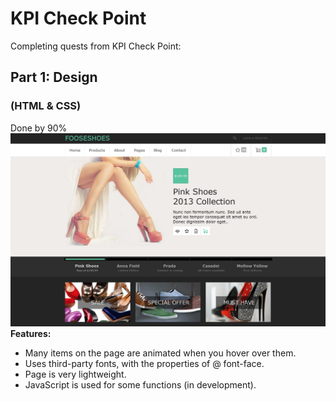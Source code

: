<h1>KPI Check Point</h1>
<p>Completing quests from KPI Check Point: </p>
<h2>Part 1: Design</h2>
<h3>(HTML & CSS)</h3>
Done by 90%
<img src="https://raw.githubusercontent.com/vaiol/10perCP/master/Part1%20(HTML+CSS)/WhatHasBeenDone.jpg"></img>
<b>Features:</b>
<ul>
        <li> 
                Many items on the page are animated when you hover over them.
        </li>
        <li> 
                Uses third-party fonts, with the properties of @ font-face.
        </li>
        <li> 
                Page is very lightweight.
        </li>
        <li> 
                JavaScript is used for some functions (in development).
        </li>
</ul>
